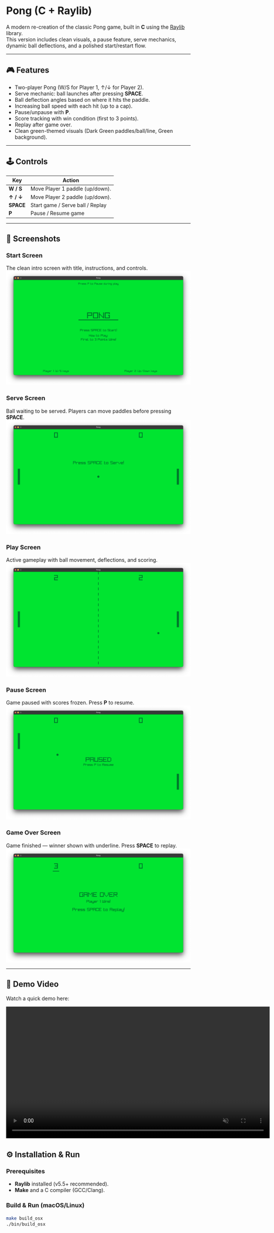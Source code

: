 # Pong (C + Raylib)

A modern re-creation of the classic Pong game, built in **C** using the [Raylib](https://www.raylib.com/) library.  
This version includes clean visuals, a pause feature, serve mechanics, dynamic ball deflections, and a polished start/restart flow.

---

## 🎮 Features
- Two-player Pong (W/S for Player 1, ↑/↓ for Player 2).
- Serve mechanic: ball launches after pressing **SPACE**.
- Ball deflection angles based on where it hits the paddle.
- Increasing ball speed with each hit (up to a cap).
- Pause/unpause with **P**.
- Score tracking with win condition (first to 3 points).
- Replay after game over.
- Clean green-themed visuals (Dark Green paddles/ball/line, Green background).

---

## 🕹️ Controls
| Key          | Action                          |
|--------------|---------------------------------|
| **W / S**    | Move Player 1 paddle (up/down). |
| **↑ / ↓**    | Move Player 2 paddle (up/down). |
| **SPACE**    | Start game / Serve ball / Replay|
| **P**        | Pause / Resume game             |

---

## 📸 Screenshots

### Start Screen
The clean intro screen with title, instructions, and controls.
![Start Screen](assets/Start-Screen.png)

### Serve Screen
Ball waiting to be served. Players can move paddles before pressing **SPACE**.
![Serve Screen](assets/Serve-Screen.png)

### Play Screen
Active gameplay with ball movement, deflections, and scoring.
![Play Screen](assets/Play-Screen.png)

### Pause Screen
Game paused with scores frozen. Press **P** to resume.
![Pause Screen](assets/Pause-Screen.png)

### Game Over Screen
Game finished — winner shown with underline. Press **SPACE** to replay.
![GameOver Screen](assets/GameOver-Screen.png)

---

## 🎥 Demo Video
Watch a quick demo here:

<video src="assets/Play-Screen.mp4" width="720" controls autoplay muted loop>
  Your browser does not support the video tag.
</video>

## ⚙️ Installation & Run

### Prerequisites
- **Raylib** installed (v5.5+ recommended).  
- **Make** and a C compiler (GCC/Clang).

### Build & Run (macOS/Linux)
```bash
make build_osx
./bin/build_osx